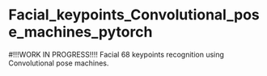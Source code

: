 # Facial_keypoints_Convolutional_pose_machines_pytorch

#!!!WORK IN PROGRESS!!!!
Facial 68 keypoints recognition using Convolutional pose machines. 

